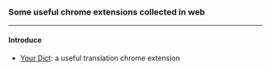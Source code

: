 ###  Some useful chrome extensions collected  in web

******************
#### Introduce

* [Your Dict](https://github.com/ekko100120/KUtils/blob/master/ChromeExtensions/your_Dict.crx): a useful translation chrome extension
